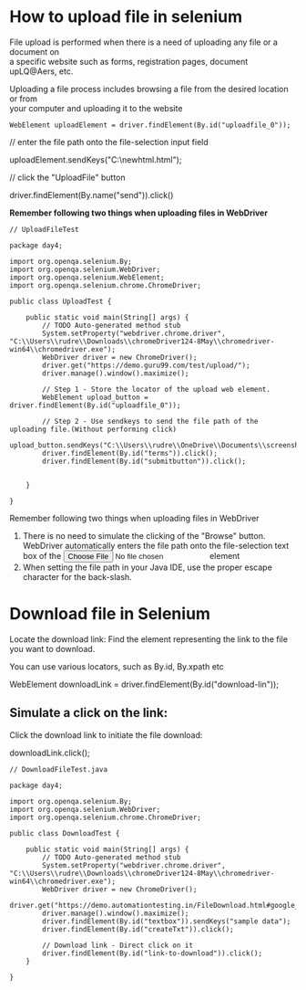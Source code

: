 # How to upload file in selenium
File upload is performed when there is a need of uploading any file or a document on  
a specific website such as forms, registration pages, document upLQ@Aers, etc.  

Uploading a file process includes browsing a file from the desired location or from  
your computer and uploading it to the website  

`WebElement uploadElement = driver.findElement(By.id("uploadfile_0"));`


// enter the file path onto the file-selection input field

uploadElement.sendKeys("C:\\newhtml.html");

// click the "UploadFile" button

driver.findElement(By.name("send")).click()

**Remember following two things when uploading files in WebDriver**


```
// UploadFileTest

package day4;

import org.openqa.selenium.By;
import org.openqa.selenium.WebDriver;
import org.openqa.selenium.WebElement;
import org.openqa.selenium.chrome.ChromeDriver;

public class UploadTest {

	public static void main(String[] args) {
		// TODO Auto-generated method stub
		System.setProperty("webdriver.chrome.driver", "C:\\Users\\rudre\\Downloads\\chromeDriver124-8May\\chromedriver-win64\\chromedriver.exe");
		WebDriver driver = new ChromeDriver();
		driver.get("https://demo.guru99.com/test/upload/");
		driver.manage().window().maximize();
		
		// Step 1 - Store the locator of the upload web element.
		WebElement upload_button = driver.findElement(By.id("uploadfile_0"));
		
		// Step 2 - Use sendkeys to send the file path of the uploading file.(Without performing click)		
		upload_button.sendKeys("C:\\Users\\rudre\\OneDrive\\Documents\\screenshot.png");
		driver.findElement(By.id("terms")).click();
		driver.findElement(By.id("submitbutton")).click();
		

	}

}

```

Remember following two things when uploading files in WebDriver

1. There is no need to simulate the clicking of the "Browse" button. WebDriver
automatically enters the file path onto the file-selection text box of the <input
type="file"> element
2. When setting the file path in your Java IDE, use the proper escape character
for the back-slash.

# Download file in Selenium
Locate the download link:
Find the element representing the link to the file you want to download. 

You can use various locators, such as By.id, By.xpath etc

WebElement downloadLink = driver.findElement(By.id("download-lin"));

## Simulate a click on the link:
Click the download link to initiate the file download:

downloadLink.click();

```
// DownloadFileTest.java

package day4;

import org.openqa.selenium.By;
import org.openqa.selenium.WebDriver;
import org.openqa.selenium.chrome.ChromeDriver;

public class DownloadTest {

	public static void main(String[] args) {
		// TODO Auto-generated method stub
		System.setProperty("webdriver.chrome.driver", "C:\\Users\\rudre\\Downloads\\chromeDriver124-8May\\chromedriver-win64\\chromedriver.exe");
		WebDriver driver = new ChromeDriver();
		driver.get("https://demo.automationtesting.in/FileDownload.html#google_vignette");
		driver.manage().window().maximize();
		driver.findElement(By.id("textbox")).sendKeys("sample data");
		driver.findElement(By.id("createTxt")).click();
		
		// Download link - Direct click on it
		driver.findElement(By.id("link-to-download")).click();
	}

}


```